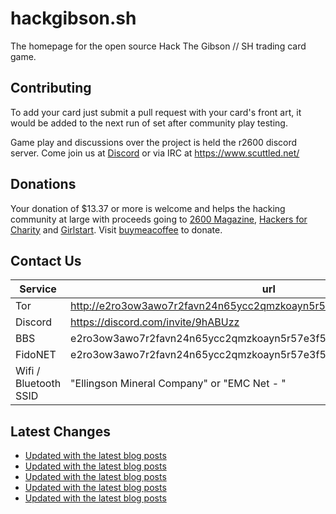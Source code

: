 # hackgibson.sh
The homepage for the open source Hack The Gibson // SH trading card game.


## Contributing

To add your card just submit a pull request with your card's front art, it would be added to the next run of set after community play testing.

Game play and discussions over the project is held the r2600 discord server. Come join us at [Discord](https://discord.com/invite/9hABUzz) or via IRC at https://www.scuttled.net/


## Donations

Your donation of $13.37 or more is welcome and helps the hacking community at large with proceeds going to [2600 Magazine](https://2600.com/), [Hackers for Charity](https://hackersforcharity.org) and [Girlstart](https://girlstart.org).  Visit [buymeacoffee](https://www.buymeacoffee.com/hackgibson.sh) to donate.


## Contact Us

Service | url
-|-
Tor | http://e2ro3ow3awo7r2favn24n65ycc2qmzkoayn5r57e3f56nvjwdcgg32ad.onion
Discord | https://discord.com/invite/9hABUzz
BBS | e2ro3ow3awo7r2favn24n65ycc2qmzkoayn5r57e3f56nvjwdcgg32ad.onion:23
FidoNET | e2ro3ow3awo7r2favn24n65ycc2qmzkoayn5r57e3f56nvjwdcgg32ad.onion:24554
Wifi / Bluetooth SSID | "Ellingson Mineral Company" or "EMC Net - <fidonet address>"

## Latest Changes
<!-- BLOG-POST-LIST:START -->
- [Updated with the latest blog posts](https://github.com/DFW2600/hackgibson.sh/commit/5f09b08448c3ff98c83fdcd43f6531255747e034)
- [Updated with the latest blog posts](https://github.com/DFW2600/hackgibson.sh/commit/b96c9182e1dbca32a4242c8b9a7e32b61ffd310c)
- [Updated with the latest blog posts](https://github.com/DFW2600/hackgibson.sh/commit/d08e0d39b1f54fb2468e47f353a83ae05b29df1b)
- [Updated with the latest blog posts](https://github.com/DFW2600/hackgibson.sh/commit/8f2302c1ca79916fbd5ce82446cbdcce66704f8a)
- [Updated with the latest blog posts](https://github.com/DFW2600/hackgibson.sh/commit/1582f48a717c30a6815a50c6b96aa378871c9c0f)
<!-- BLOG-POST-LIST:END -->
